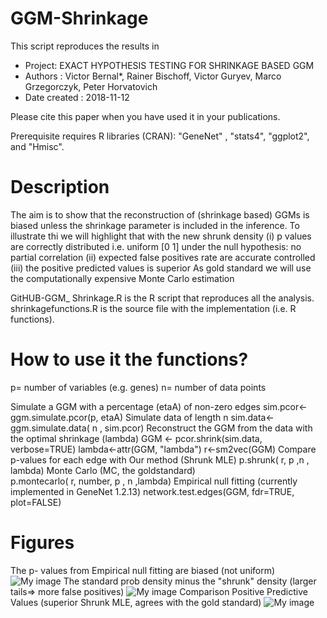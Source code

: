 # GGM-Shrinkage
This script reproduces the results in 
  * Project: EXACT HYPOTHESIS TESTING FOR SHRINKAGE BASED GGM 
  * Authors            : Victor Bernal*, Rainer Bischoff, Victor Guryev, Marco Grzegorczyk, Peter Horvatovich
  * Date created      : 2018-11-12

Please cite this paper when you have used it in your publications.

Prerequisite 
requires R libraries (CRAN): "GeneNet" , "stats4", "ggplot2", and "Hmisc".

# Description
 The aim is to show that the reconstruction of (shrinkage based) GGMs is biased
 unless the shrinkage parameter is included in the inference. 
 To illustrate thi we will highlight that with the new shrunk density 
 (i) p values are correctly distributed i.e. uniform [0 1] under the null hypothesis: no partial correlation
 (ii) expected false positives rate are accurate controlled
 (iii) the positive predicted values is superior
 As gold standard we will use the computationally expensive Monte Carlo estimation 

GitHUB-GGM_ Shrinkage.R is the R script that reproduces all the analysis.
shrinkagefunctions.R is the source file with the implementation (i.e. R functions).

# How to use it the functions?
p= number of variables (e.g. genes)
n= number of data points

Simulate a GGM with a percentage (etaA) of non-zero edges 
    sim.pcor<-ggm.simulate.pcor(p, etaA) 
    Simulate data of length n
    sim.data<- ggm.simulate.data( n , sim.pcor)
Reconstruct the GGM from the data with the optimal shrinkage (lambda)
    GGM <- pcor.shrink(sim.data, verbose=TRUE) 
    lambda<-attr(GGM, "lambda") 
    r<-sm2vec(GGM)
Compare p-values for each edge with 
Our method (Shrunk MLE)
    p.shrunk( r, p ,n , lambda)
Monte Carlo (MC, the goldstandard)   
    p.montecarlo( r, number, p , n ,lambda)
Empirical null fitting (currently implemented in GeneNet 1.2.13)
    network.test.edges(GGM, fdr=TRUE, plot=FALSE)

# Figures
The p- values from Empirical null fitting are biased (not uniform)
![My image](https://github.com/V-Bernal/GGM-Shrinkage/Figure/00.05HISTenf.emf)
The standard prob density minus the "shrunk" density (larger tails=> more false positives) 
![My image](https://github.com/V-Bernal/GGM-Shrinkage/Figure/20diff_densities.emf)
Comparison Positive Predictive Values  (superior Shrunk MLE, agrees with the gold standard) 
![My image](https://github.com/V-Bernal/GGM-Shrinkage/Figure/0.030.01PPV.emf)
